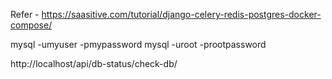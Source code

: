 Refer - https://saasitive.com/tutorial/django-celery-redis-postgres-docker-compose/

mysql -umyuser -pmypassword 
mysql -uroot -prootpassword

http://localhost/api/db-status/check-db/
